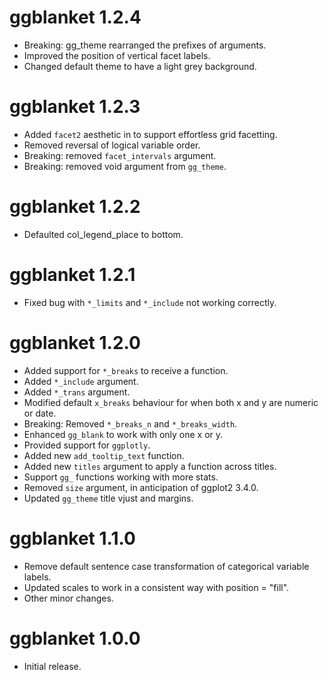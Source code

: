 # ggblanket 1.2.4

* Breaking: gg_theme rearranged the prefixes of arguments.
* Improved the position of vertical facet labels.
* Changed default theme to have a light grey background.

# ggblanket 1.2.3

* Added `facet2` aesthetic in to support effortless grid facetting.
* Removed reversal of logical variable order.
* Breaking: removed `facet_intervals` argument.
* Breaking: removed void argument from `gg_theme`.

# ggblanket 1.2.2

* Defaulted col_legend_place to bottom.  

# ggblanket 1.2.1
* Fixed bug with `*_limits` and `*_include` not working correctly.  

# ggblanket 1.2.0

* Added support for `*_breaks` to receive a function.
* Added `*_include` argument. 
* Added `*_trans` argument.
* Modified default `x_breaks` behaviour for when both x and y are numeric or date.
* Breaking: Removed `*_breaks_n` and `*_breaks_width`.
* Enhanced `gg_blank` to work with only one x or y.
* Provided support for `ggplotly`.
* Added new `add_tooltip_text` function.
* Added new `titles` argument to apply a function across titles.
* Support `gg_` functions working with more stats.
* Removed `size` argument, in anticipation of ggplot2 3.4.0.
* Updated `gg_theme` title vjust and margins.

# ggblanket 1.1.0

* Remove default sentence case transformation of categorical variable labels.
* Updated scales to work in a consistent way with position = "fill".
* Other minor changes.

# ggblanket 1.0.0

* Initial release.
